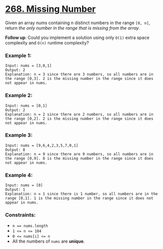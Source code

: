 # [268. Missing Number](https://leetcode.com/problems/missing-number/)

Given an array nums containing n distinct numbers in the range `[0, n]`, return _the only number in the range that is missing from the array_.

**Follow up**: Could you implement a solution using only `O(1)` extra space complexity and `O(n)` runtime complexity?

### Example 1:
```
Input: nums = [3,0,1]
Output: 2
Explanation: n = 3 since there are 3 numbers, so all numbers are in the range [0,3]. 2 is the missing number in the range since it does not appear in nums.
```

### Example 2:
```
Input: nums = [0,1]
Output: 2
Explanation: n = 2 since there are 2 numbers, so all numbers are in the range [0,2]. 2 is the missing number in the range since it does not appear in nums.
```

### Example 3:
```
Input: nums = [9,6,4,2,3,5,7,0,1]
Output: 8
Explanation: n = 9 since there are 9 numbers, so all numbers are in the range [0,9]. 8 is the missing number in the range since it does not appear in nums.
```

### Example 4:
```
Input: nums = [0]
Output: 1
Explanation: n = 1 since there is 1 number, so all numbers are in the range [0,1]. 1 is the missing number in the range since it does not appear in nums.
```

### Constraints:
- `n == nums.length`
- `1 <= n <= 104`
- `0 <= nums[i] <= n`
- All the numbers of `nums` are **unique**.